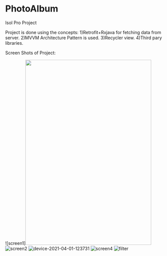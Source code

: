 # PhotoAlbum
Isol Pro Project

Project is done using the concepts:
1)Retrofit+Rxjava for fetching data from server.
2)MVVM Architecture Pattern is used. 
3)Recycler view.
4)Third pary libraries.

Screen Shots of Project:

![screen1]<img src="https://user-images.githubusercontent.com/68738102/113256877-6dabac00-92e7-11eb-9b70-d9818436ddc7.png" width="400" height="590">
![screen2](https://user-images.githubusercontent.com/68738102/113256973-92a01f00-92e7-11eb-9ab4-2dc8f6725fe1.png)
![device-2021-04-01-123731](https://user-images.githubusercontent.com/68738102/113257018-9e8be100-92e7-11eb-83e6-79c6e9a7f76b.png)
![screen4](https://user-images.githubusercontent.com/68738102/113257045-a77cb280-92e7-11eb-89c9-0e73eb591377.png)
![filter](https://user-images.githubusercontent.com/68738102/113257073-b1061a80-92e7-11eb-8bb1-d36e36c7444d.png)
